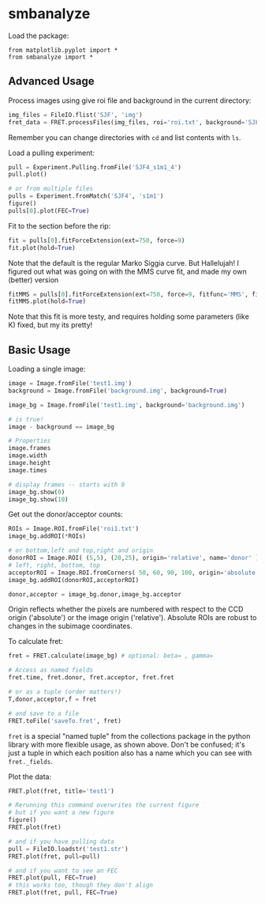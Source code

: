 # smbanalyze

Load the package:

    from matplotlib.pyplot import *
    from smbanalyze import *

## Advanced Usage

Process images using give roi file and background in the current directory:

```python
img_files = FileIO.flist('SJF', 'img')
fret_data = FRET.processFiles(img_files, roi='roi.txt', background='SJF_background.img')
```
Remember you can change directories with `cd` and list contents with `ls`.

Load a pulling experiment:

```python
pull = Experiment.Pulling.fromFile('SJF4_s1m1_4')
pull.plot()

# or from multiple files
pulls = Experiment.fromMatch('SJF4', 's1m1')
figure()
pulls[0].plot(FEC=True)
```

Fit to the section before the rip:
```python
fit = pulls[0].fitForceExtension(ext=750, force=9)
fit.plot(hold=True)
```
Note that the default is the regular Marko Siggia curve. But Hallelujah! I figured out what
was going on with the MMS curve fit, and made my own (better) version
```python
fitMMS = pulls[0].fitForceExtension(ext=750, force=9, fitfunc='MMS', fixed='K')
fitMMS.plot(hold=True)
```
Note that this fit is more testy, and requires holding some parameters (like K) fixed, but my its pretty!

## Basic Usage

Loading a single image:

```python
image = Image.fromFile('test1.img')
background = Image.fromFile('background.img', background=True)

image_bg = Image.fromFile('test1.img', background='background.img')

# is true!
image - background == image_bg

# Properties
image.frames
image.width
image.height
image.times

# display frames -- starts with 0
image_bg.show(0)
image_bg.show(10)
```

Get out the donor/acceptor counts:

```python
ROIs = Image.ROI.fromFile('roi1.txt')
image_bg.addROI(*ROIs)

# or bottom,left and top,right and origin
donorROI = Image.ROI( (5,5), (20,25), origin='relative', name='donor' )
# left, right, bottom, top
acceptorROI = Image.ROI.fromCorners( 50, 60, 90, 100, origin='absolute', name='acceptor' )
image_bg.addROI(donorROI,acceptorROI)

donor,acceptor = image_bg.donor,image_bg.acceptor
```

Origin reflects whether the pixels are numbered with respect to the CCD origin ('absolute') or the image origin ('relative'). Absolute ROIs are robust to changes in the subimage coordinates.

To calculate fret:

```python
fret = FRET.calculate(image_bg) # optional: beta= , gamma=

# Access as named fields
fret.time, fret.donor, fret.acceptor, fret.fret

# or as a tuple (order matters!)
T,donor,acceptor,f = fret

# and save to a file
FRET.toFile('saveTo.fret', fret)
```

`fret` is a special "named tuple" from the collections package in the python library with more flexible usage, as shown above. Don't be confused; it's just a tuple in which each position also has a name which you can see with `fret._fields`.

Plot the data:

```python
FRET.plot(fret, title='test1')

# Rerunning this command overwrites the current figure
# but if you want a new figure
figure()
FRET.plot(fret)

# and if you have pulling data
pull = FileIO.loadstr('test1.str')
FRET.plot(fret, pull=pull)

# and if you want to see an FEC
FRET.plot(pull, FEC=True)
# this works too, though they don't align
FRET.plot(fret, pull, FEC=True)
```
